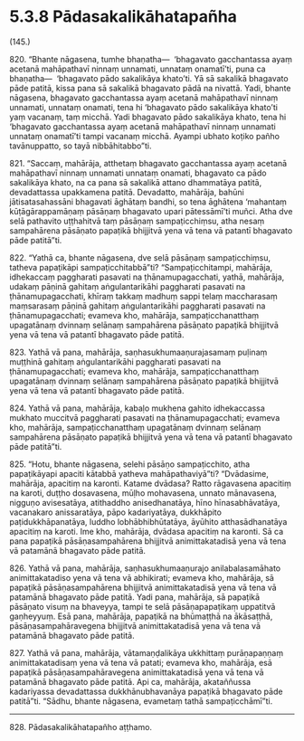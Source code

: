 # 5.3.8 Pādasakalikāhatapañha

(145.)

820\. “Bhante nāgasena, tumhe bhaṇatha—  ‘bhagavato gacchantassa ayaṃ acetanā mahāpathavī ninnaṃ unnamati, unnataṃ onamatī’ti, puna ca bhaṇatha—  ‘bhagavato pādo sakalikāya khato’ti. Yā sā sakalikā bhagavato pāde patitā, kissa pana sā sakalikā bhagavato pādā na nivattā. Yadi, bhante nāgasena, bhagavato gacchantassa ayaṃ acetanā mahāpathavī ninnaṃ unnamati, unnataṃ onamati, tena hi ‘bhagavato pādo sakalikāya khato’ti yaṃ vacanaṃ, taṃ micchā. Yadi bhagavato pādo sakalikāya khato, tena hi ‘bhagavato gacchantassa ayaṃ acetanā mahāpathavī ninnaṃ unnamati unnataṃ onamatī’ti tampi vacanaṃ micchā. Ayampi ubhato koṭiko pañho tavānuppatto, so tayā nibbāhitabbo”ti.

821\. “Saccaṃ, mahārāja, atthetaṃ bhagavato gacchantassa ayaṃ acetanā mahāpathavī ninnaṃ unnamati unnataṃ onamati, bhagavato ca pādo sakalikāya khato, na ca pana sā sakalikā attano dhammatāya patitā, devadattassa upakkamena patitā. Devadatto, mahārāja, bahūni jātisatasahassāni bhagavati āghātaṃ bandhi, so tena āghātena ‘mahantaṃ kūṭāgārappamāṇaṃ pāsāṇaṃ bhagavato upari pātessāmī’ti muñci. Atha dve selā pathavito uṭṭhahitvā taṃ pāsāṇaṃ sampaṭicchiṃsu, atha nesaṃ sampahārena pāsāṇato papaṭikā bhijjitvā yena vā tena vā patantī bhagavato pāde patitā”ti.

822\. “Yathā ca, bhante nāgasena, dve selā pāsāṇaṃ sampaṭicchiṃsu, tatheva papaṭikāpi sampaṭicchitabbā”ti? “Sampaṭicchitampi, mahārāja, idhekaccaṃ paggharati pasavati na ṭhānamupagacchati, yathā, mahārāja, udakaṃ pāṇinā gahitaṃ aṅgulantarikāhi paggharati pasavati na ṭhānamupagacchati, khīraṃ takkaṃ madhuṃ sappi telaṃ maccharasaṃ maṃsarasaṃ pāṇinā gahitaṃ aṅgulantarikāhi paggharati pasavati na ṭhānamupagacchati; evameva kho, mahārāja, sampaṭicchanatthaṃ upagatānaṃ dvinnaṃ selānaṃ sampahārena pāsāṇato papaṭikā bhijjitvā yena vā tena vā patantī bhagavato pāde patitā.

823\. Yathā vā pana, mahārāja, saṇhasukhumaaṇurajasamaṃ puḷinaṃ muṭṭhinā gahitaṃ aṅgulantarikāhi paggharati pasavati na ṭhānamupagacchati; evameva kho, mahārāja, sampaṭicchanatthaṃ upagatānaṃ dvinnaṃ selānaṃ sampahārena pāsāṇato papaṭikā bhijjitvā yena vā tena vā patantī bhagavato pāde patitā.

824\. Yathā vā pana, mahārāja, kabaḷo mukhena gahito idhekaccassa mukhato muccitvā paggharati pasavati na ṭhānamupagacchati; evameva kho, mahārāja, sampaṭicchanatthaṃ upagatānaṃ dvinnaṃ selānaṃ sampahārena pāsāṇato papaṭikā bhijjitvā yena vā tena vā patantī bhagavato pāde patitā”ti.

825\. “Hotu, bhante nāgasena, selehi pāsāṇo sampaṭicchito, atha papaṭikāyapi apaciti kātabbā yatheva mahāpathaviyā”ti? “Dvādasime, mahārāja, apacitiṃ na karonti. Katame dvādasa? Ratto rāgavasena apacitiṃ na karoti, duṭṭho dosavasena, mūḷho mohavasena, unnato mānavasena, nigguṇo avisesatāya, atithaddho anisedhanatāya, hīno hīnasabhāvatāya, vacanakaro anissaratāya, pāpo kadariyatāya, dukkhāpito paṭidukkhāpanatāya, luddho lobhābhibhūtatāya, āyūhito atthasādhanatāya apacitiṃ na karoti. Ime kho, mahārāja, dvādasa apacitiṃ na karonti. Sā ca pana papaṭikā pāsāṇasampahārena bhijjitvā animittakatadisā yena vā tena vā patamānā bhagavato pāde patitā.

826\. Yathā vā pana, mahārāja, saṇhasukhumaaṇurajo anilabalasamāhato animittakatadiso yena vā tena vā abhikirati; evameva kho, mahārāja, sā papaṭikā pāsāṇasampahārena bhijjitvā animittakatadisā yena vā tena vā patamānā bhagavato pāde patitā. Yadi pana, mahārāja, sā papaṭikā pāsāṇato visuṃ na bhaveyya, tampi te selā pāsāṇapapaṭikaṃ uppatitvā gaṇheyyuṃ. Esā pana, mahārāja, papaṭikā na bhūmaṭṭhā na ākāsaṭṭhā, pāsāṇasampahāravegena bhijjitvā animittakatadisā yena vā tena vā patamānā bhagavato pāde patitā.

827\. Yathā vā pana, mahārāja, vātamaṇḍalikāya ukkhittaṃ purāṇapaṇṇaṃ animittakatadisaṃ yena vā tena vā patati; evameva kho, mahārāja, esā papaṭikā pāsāṇasampahāravegena animittakatadisā yena vā tena vā patamānā bhagavato pāde patitā. Api ca, mahārāja, akataññussa kadariyassa devadattassa dukkhānubhavanāya papaṭikā bhagavato pāde patitā”ti. “Sādhu, bhante nāgasena, evametaṃ tathā sampaṭicchāmī”ti.

---

828\. Pādasakalikāhatapañho aṭṭhamo.
